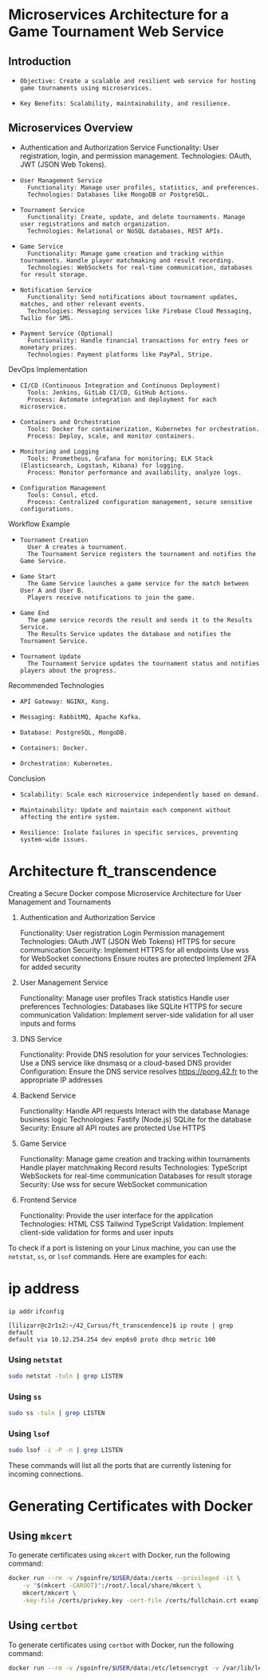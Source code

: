 # Microservices Architecture for a Game Tournament Web Service

## Introduction

*     Objective: Create a scalable and resilient web service for hosting game tournaments using microservices.
*     Key Benefits: Scalability, maintainability, and resilience.

## Microservices Overview

* Authentication and Authorization Service
        Functionality: User registration, login, and permission management.
        Technologies: OAuth, JWT (JSON Web Tokens).

*     User Management Service
        Functionality: Manage user profiles, statistics, and preferences.
        Technologies: Databases like MongoDB or PostgreSQL.

*     Tournament Service
        Functionality: Create, update, and delete tournaments. Manage user registrations and match organization.
        Technologies: Relational or NoSQL databases, REST APIs.

*     Game Service
        Functionality: Manage game creation and tracking within tournaments. Handle player matchmaking and result recording.
        Technologies: WebSockets for real-time communication, databases for result storage.

*     Notification Service
        Functionality: Send notifications about tournament updates, matches, and other relevant events.
        Technologies: Messaging services like Firebase Cloud Messaging, Twilio for SMS.

*     Payment Service (Optional)
        Functionality: Handle financial transactions for entry fees or monetary prizes.
        Technologies: Payment platforms like PayPal, Stripe.

DevOps Implementation

*     CI/CD (Continuous Integration and Continuous Deployment)
        Tools: Jenkins, GitLab CI/CD, GitHub Actions.
        Process: Automate integration and deployment for each microservice.

*     Containers and Orchestration
        Tools: Docker for containerization, Kubernetes for orchestration.
        Process: Deploy, scale, and monitor containers.

*     Monitoring and Logging
        Tools: Prometheus, Grafana for monitoring; ELK Stack (Elasticsearch, Logstash, Kibana) for logging.
        Process: Monitor performance and availability, analyze logs.

*     Configuration Management
        Tools: Consul, etcd.
        Process: Centralized configuration management, secure sensitive configurations.

Workflow Example

*     Tournament Creation
        User A creates a tournament.
        The Tournament Service registers the tournament and notifies the Game Service.

*     Game Start
        The Game Service launches a game service for the match between User A and User B.
        Players receive notifications to join the game.

*     Game End
        The game service records the result and sends it to the Results Service.
        The Results Service updates the database and notifies the Tournament Service.

*     Tournament Update
        The Tournament Service updates the tournament status and notifies players about the progress.

Recommended Technologies

*     API Gateway: NGINX, Kong.
*     Messaging: RabbitMQ, Apache Kafka.
*     Database: PostgreSQL, MongoDB.
*     Containers: Docker.
*     Orchestration: Kubernetes.

Conclusion

*     Scalability: Scale each microservice independently based on demand.
*     Maintainability: Update and maintain each component without affecting the entire system.
*     Resilience: Isolate failures in specific services, preventing system-wide issues.

# Architecture ft_transcendence

Creating a Secure Docker compose Microservice Architecture for User Management and Tournaments

1. Authentication and Authorization Service

    Functionality:
        User registration
        Login
        Permission management
    Technologies:
        OAuth
        JWT (JSON Web Tokens)
        HTTPS for secure communication
    Security:
        Implement HTTPS for all endpoints
        Use wss for WebSocket connections
        Ensure routes are protected
        Implement 2FA for added security

2. User Management Service

    Functionality:
        Manage user profiles
        Track statistics
        Handle user preferences
    Technologies:
        Databases like SQLite
        HTTPS for secure communication
    Validation:
        Implement server-side validation for all user inputs and forms

3. DNS Service

    Functionality:
        Provide DNS resolution for your services
    Technologies:
        Use a DNS service like dnsmasq or a cloud-based DNS provider
    Configuration:
        Ensure the DNS service resolves https://pong.42.fr to the appropriate IP addresses

4. Backend Service

    Functionality:
        Handle API requests
        Interact with the database
        Manage business logic
    Technologies:
        Fastify (Node.js)
        SQLite for the database
    Security:
        Ensure all API routes are protected
        Use HTTPS

5. Game Service

    Functionality:
        Manage game creation and tracking within tournaments
        Handle player matchmaking
        Record results
    Technologies:
        TypeScript
        WebSockets for real-time communication
        Databases for result storage
    Security:
        Use wss for secure WebSocket communication

6. Frontend Service

    Functionality:
        Provide the user interface for the application
    Technologies:
        HTML
        CSS
        Tailwind
        TypeScript
    Validation:
        Implement client-side validation for forms and user inputs

<!--######################################################### -->

To check if a port is listening on your Linux machine, you can use the `netstat`, `ss`, or `lsof` commands. Here are examples for each:

# ip address
`ip addr`
`ifconfig`
```
[lilizarr@c2r1s2:~/42_Cursus/ft_transcendence]$ ip route | grep default
default via 10.12.254.254 dev enp6s0 proto dhcp metric 100 
```

### Using `netstat`
```sh
sudo netstat -tuln | grep LISTEN
```

### Using `ss`
```sh
sudo ss -tuln | grep LISTEN
```

### Using `lsof`
```sh
sudo lsof -i -P -n | grep LISTEN
```

These commands will list all the ports that are currently listening for incoming connections.
<!--######################################################### -->
# Generating Certificates with Docker

## Using `mkcert`

To generate certificates using `mkcert` with Docker, run the following command:

```sh
docker run --rm -v /sgoinfre/$USER/data:/certs --privileged -it \
    -v "$(mkcert -CAROOT)":/root/.local/share/mkcert \
    mkcert/mkcert \
    -key-file /certs/privkey.key -cert-file /certs/fullchain.crt example.com "*.example.com" localhost 127.0.0.1 ::1
```

## Using `certbot`

To generate certificates using `certbot` with Docker, run the following command:

```sh
docker run --rm -v /sgoinfre/$USER/data:/etc/letsencrypt -v /var/lib/letsencrypt:/var/lib/letsencrypt -v /var/log/letsencrypt:/var/log/letsencrypt --privileged -it certbot/certbot certonly --standalone -d example.com -d www.example.com
```